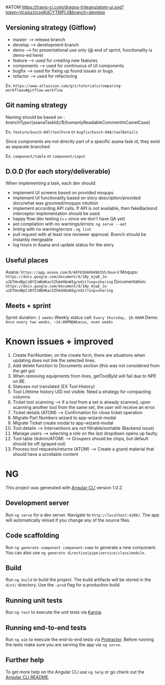 #ATOM
https://travis-ci.com/dragos-triteanu/atom-ui.svg?token=VcsipzzjcsgKdCYTMPLV&branch=develop

## Versioning strategy (Gitflow)
  - master     --> release branch
  - develop    --> development branch 
  - demo       --> for presentational use only (@ end of sprint, functionality is demo-ed here)
  - feature    --> used for creating new features
  - components --> used for continuous of UI components
  - bugfix     --> used for fixing up found issues or bugs
  - refactor   --> used for refactoring

Ex. `https://www.atlassian.com/git/tutorials/comparing-workflows#gitflow-workflow`

## Git naming strategy
Naming should be based on : ${branchType}/${asanaTaskId}/${humanlyReadableCommentInCamelCase}

Ex. `feature/bosch-047/toolForm` or `bugfix/bosch-048/toolDetails`

Since components are not directly part of a specific asana task id, they exist as separate branched

Ex. `component/table` or `component/input`


## D.O.D (for each story/deliverable)
When implementing a task, each dev should:
  - implement UI screens based on provided moqups
  - implement UI functionality based on story description/provided docs/what was groomed/moqups intuition
  - implement according API calls. If API is not available, then fakeBackend interceptor implementation should be used.
  - happy flow dev testing (++ since we don't have QA yet)
  - aot compilation with no warnings/errors: `ng serve --aot`
  - linting with no warning/errors : `ng lint`
  - pull request with at least one reviewer approval. Branch should be instantly mergeable
  - log hours in Asana and update status for the story 

## Useful places
Asana: `https://app.asana.com/0/407010469490355/board`
Moqups: `https://docs.google.com/document/d/1Ny_mjwE_Jo-u2ETHx4BpCzBYZzWbHKac5ZhAd4QoWIg/edit?usp=sharing`
Documentation: `https://docs.google.com/document/d/1Ny_mjwE_Jo-u2ETHx4BpCzBYZzWbHKac5ZhAd4QoWIg/edit?usp=sharing`

## Meets + sprint
Sprint duration: `2 weeks`
Weekly status call: `Every thursday, 10:00AM` 
Demo: `Once every two weeks, ~14:00PM@Abacus, even weeks`

# Known issues + improved
1. Create PartNumber, on the create form, there are situations when updating does not link the selected lines.
2. Add delete function to Documents section (this was not considered from the get go)
4. When removing equipments from lines, getToolById will fail due to NPE on BE.
5. Statuses not translated (EX Tool History)
6. Tool Lifetime history UID not visible. Need a strategy for compacting columns
7. Ticket tool scanning --> if a tool from a set is already scanned, upon scanning another tool from the same set, the user will receive an error.
8. Ticket details (ATOM) --> Confirmation for close ticket operation
9. Migrate Part Numbers wizard to app-wizard-modal
10. Migrate Ticket create modal to app-wizard-modal
12. Tool details --> Interventions are not filtrable/sortable (Backend issue)
13. Manage users --> selecting a role on the last dropdown opens up faulty.
14. Tool table (Admin/ATOM) --> Groupers should be chips, but default should be off (grayed out)
15. Process tool requests/returns (ATOM) --> Create a grand material that should have a scrollable content 

# NG

This project was generated with [Angular CLI](https://github.com/angular/angular-cli) version 1.0.2.

## Development server

Run `ng serve` for a dev server. Navigate to `http://localhost:4200/`. The app will automatically reload if you change any of the source files.

## Code scaffolding

Run `ng generate component component-name` to generate a new component. You can also use `ng generate directive|pipe|service|class|module`.

## Build

Run `ng build` to build the project. The build artifacts will be stored in the `dist/` directory. Use the `-prod` flag for a production build.

## Running unit tests

Run `ng test` to execute the unit tests via [Karma](https://karma-runner.github.io).

## Running end-to-end tests

Run `ng e2e` to execute the end-to-end tests via [Protractor](http://www.protractortest.org/).
Before running the tests make sure you are serving the app via `ng serve`.

## Further help

To get more help on the Angular CLI use `ng help` or go check out the [Angular CLI README](https://github.com/angular/angular-cli/blob/master/README.md).
